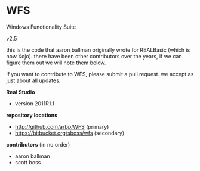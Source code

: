 WFS
===

Windows Functionality Suite

v2.5

this is the code that aaron ballman originally wrote for REALBasic (which is now Xojo).  there have been other contributors over the years, if we can figure them out we will note them below.

if you want to contribute to WFS, please submit a pull request.  we accept as just about all updates.


**Real Studio**
* version 2011R1.1

**repository locations**
* http://github.com/arbp/WFS (primary)
* https://bitbucket.org/sboss/wfs (secondary)

**contributors** (in no order)

* aaron ballman
* scott boss